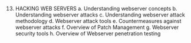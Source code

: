 13.	HACKING WEB SERVERS
a.	Understanding webserver concepts
b.	Understanding webserver attacks
c.	Understanding webserver attack methodology
d.	Webserver attack tools
e.	Countermeasures against webserver attacks
f.	Overview of Patch Management
g.	Webserver security tools
h.	Overview of Webserver penetration testing